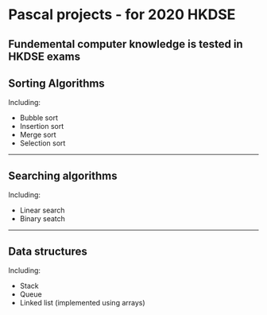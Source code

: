 # Pascal projects - for 2020 HKDSE
Fundemental computer knowledge is tested in HKDSE exams
---
## Sorting Algorithms
Including:
- Bubble sort
- Insertion sort
- Merge sort
- Selection sort
---
## Searching algorithms
Including:
- Linear search
- Binary seatch
---
## Data structures
Including:
- Stack
- Queue
- Linked list
(implemented using arrays)